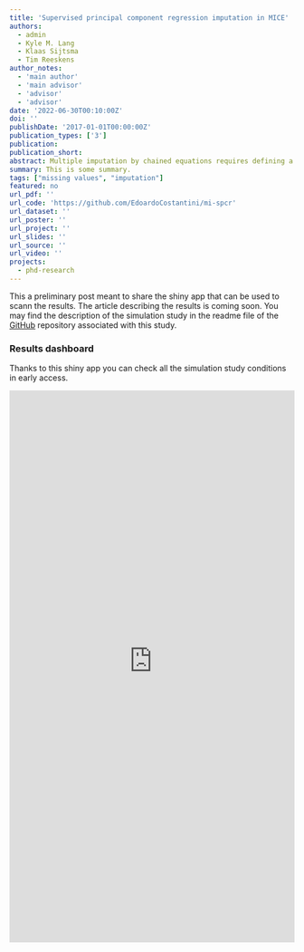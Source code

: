 ```yaml
---
title: 'Supervised principal component regression imputation in MICE'
authors:
  - admin
  - Kyle M. Lang
  - Klaas Sijtsma
  - Tim Reeskens
author_notes:
  - 'main author'
  - 'main advisor'
  - 'advisor'
  - 'advisor'
date: '2022-06-30T00:10:00Z'
doi: ''
publishDate: '2017-01-01T00:00:00Z'
publication_types: ['3']
publication: 
publication_short: 
abstract: Multiple imputation by chained equations requires defining a univariate imputation model for every variable under imputation. This can be a daunting task, especially with large social surveys with many variables. In this work, we compare different ways of using principal component regressions (PCR) to bypass this decision. In particular, we explore whether different supervision approaches to PCR can improve the imputation performance.
summary: This is some summary.
tags: ["missing values", "imputation"]
featured: no
url_pdf: ''
url_code: 'https://github.com/EdoardoCostantini/mi-spcr'
url_dataset: ''
url_poster: ''
url_project: ''
url_slides: ''
url_source: ''
url_video: ''
projects:
  - phd-research
---
```


This a preliminary post meant to share the shiny app that can be used to scann the results.
The article describing the results is coming soon.
You may find the description of the simulation study in the readme file of the [GitHub](https://github.com/EdoardoCostantini/mi-spcr) repository associated with this study.

### Results dashboard

Thanks to this shiny app you can check all the simulation study conditions in early access.

<iframe height="975" width="100%" frameborder="no" src="https://edoardocostantini.shinyapps.io/mi-pcr-plot/?_ga=2.193807589.95894774.1658930327-1213691852.1658930327"> </iframe>
